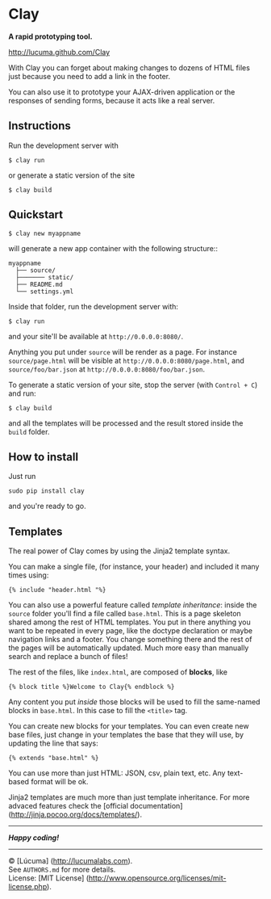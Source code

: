 # Clay

**A rapid prototyping tool.**

http://lucuma.github.com/Clay

With Clay you can forget about making changes to dozens of HTML files just because you need to add a link in the footer.

You can also use it to prototype your AJAX-driven application or the responses of sending forms, because it acts like a real server.


## Instructions

Run the development server with

    $ clay run

or generate a static version of the site

    $ clay build


## Quickstart


    $ clay new myappname

will generate a new app container with the following structure::

    myappname
      ├── source/
      ├─────── static/
      ├── README.md
      └── settings.yml

Inside that folder, run the development server with:

    $ clay run

and your site'll be available at `http://0.0.0.0:8080/`.

Anything you put under `source` will be render as a page. For instance `source/page.html` will be visible at `http://0.0.0.0:8080/page.html`, and `source/foo/bar.json` at `http://0.0.0.0:8080/foo/bar.json`.

To generate a static version of your site, stop the server (with `Control + C`) and run:

    $ clay build

and all the templates will be processed and the result stored inside the `build` folder.


## How to install

Just run

    sudo pip install clay

and you're ready to go.


## Templates

The real power of Clay comes by using the Jinja2 template syntax. 

You can make a single file, (for instance, your header) and included it many times using:
    
    {% include "header.html "%}

You can also use a powerful feature called _template inheritance_: inside the `source` folder you'll find a file called `base.html`. This is a page skeleton shared among the rest of HTML templates. You put in there anything you want to be repeated in every page, like the doctype declaration or maybe navigation links and a footer. You change something there and the rest of the pages will be automatically updated. Much more easy than manually search and replace a bunch of files!

The rest of the files, like `index.html`, are composed of **blocks**, like

    {% block title %}Welcome to Clay{% endblock %}

Any content you put *inside* those blocks will be used to fill the same-named blocks in `base.html`. In this case to fill the `<title>` tag.

You can create new blocks for your templates. You can even create new base files, just change in your templates the base that they will use, by updating the line that says:

    {% extends "base.html" %}

You can use more than just HTML: JSON, csv, plain text, etc. Any text-based format will be ok.

Jinja2 templates are much more than just template inheritance. For more advaced features check the [official documentation] (http://jinja.pocoo.org/docs/templates/).


---------------------------------------
***Happy coding!***


---------------------------------------
© [Lúcuma] (http://lucumalabs.com).<br />
See `AUTHORS.md` for more details.<br />
License: [MIT License] (http://www.opensource.org/licenses/mit-license.php).
